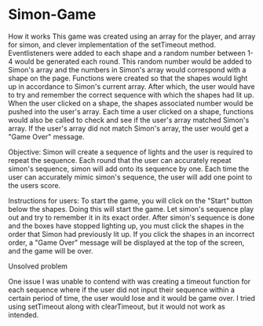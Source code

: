 # Simon-Game

How it works
This game was created using an array for the player, and array for simon, and clever implementation of the setTimeout method. Eventlisteners were added to each shape and a random number between 1-4 would be generated each round. This random number would be added to Simon's array and the numbers in Simon's array would correspond with a shape on the page. Functions were created so that the shapes would light up in accordance to Simon's current array. After which, the user would have to try and remember the correct sequence with which the shapes had lit up. When the user clicked on a shape, the shapes associated number would be pushed into the user's array. Each time a user clicked on a shape, functions would also be called to check and see if the user's array matched Simon's array. If the user's array did not match Simon's array, the user would get a "Game Over" message.

Objective: Simon will create a sequence of lights and the user is required to repeat the sequence. Each round that the user can accurately repeat simon's sequence, simon will add onto its sequence by one. Each time the user can accurately mimic simon's sequence, the user will add one point to the users score.

Instructions for users: To start the game, you will click on the "Start" button below the shapes. Doing this will start the game. Let simon's sequence play out and try to remember it in its exact order. After simon's sequence is done and the boxes have stopped lighting up, you must click the shapes in the order that Simon had previously lit up. If you click the shapes in an incorrect order, a "Game Over" message will be displayed at the top of the screen, and the game will be over.

Unsolved problem

One issue I was unable to contend with was creating a timeout function for each sequence where if the user did not input their sequence within a certain period of time, the user would lose and it would be game over. I tried using setTimeout along with clearTimeout, but it would not work as intended.
